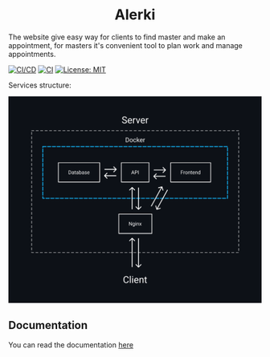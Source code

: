 <p align="center">
  <h1 align="center">Alerki</h1>
</p>

The website give easy way for clients to find master and make an appointment, for masters it's convenient tool to plan work and manage appointments.

[![CI/CD](https://github.com/Sasha-hk/Alerki/actions/workflows/ci-cd.yml/badge.svg)](https://github.com/Sasha-hk/Alerki/actions/workflows/ci-cd.yml)
[![CI](https://github.com/Sasha-hk/Alerki/actions/workflows/ci.yml/badge.svg)](https://github.com/Sasha-hk/Alerki/actions/workflows/ci.yml)
[![License: MIT](https://img.shields.io/badge/License-MIT-yellow.svg)](https://opensource.org/licenses/MIT)

Services structure:
<!-- **Services structure** -->

<p align="center">
  <img src="./docs/images/services-structure.svg">
</p>

## Documentation

You can read the documentation [here](./docs/README.md "Alerki documentation")
